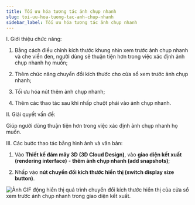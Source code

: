 ```yaml
---
title: Tối ưu hóa tương tác ảnh chụp nhanh
slug: toi-uu-hoa-tuong-tac-anh-chup-nhanh
sidebar_label: Tối ưu hóa tương tác ảnh chụp nhanh
---
```


I. Giới thiệu chức năng:

1. Bằng cách điều chỉnh kích thước khung nhìn xem trước ảnh chụp nhanh và che viền đen, người dùng sẽ thuận tiện hơn trong việc xác định ảnh chụp nhanh họ muốn;

2. Thêm chức năng chuyển đổi kích thước cho cửa sổ xem trước ảnh chụp nhanh;

3. Tối ưu hóa nút thêm ảnh chụp nhanh;

4. Thêm các thao tác sau khi nhấp chuột phải vào ảnh chụp nhanh.

II. Giải quyết vấn đề:

Giúp người dùng thuận tiện hơn trong việc xác định ảnh chụp nhanh họ muốn.

III. Các bước thao tác bằng hình ảnh và văn bản:

1. Vào **Thiết kế đám mây 3D (3D Cloud Design)**, vào **giao diện kết xuất (rendering interface)** - **thêm ảnh chụp nhanh (add snapshots)**;

2. Nhấp vào **nút chuyển đổi kích thước hiển thị (switch display size button)**.

![Ảnh GIF động hiển thị quá trình chuyển đổi kích thước hiển thị của cửa sổ xem trước ảnh chụp nhanh trong giao diện kết xuất.](https://storage.googleapis.com/jegavn_kb/images/ce485495-5fdb-49a1-a71a-002d044a9866.gif)